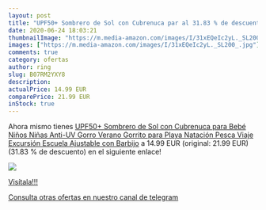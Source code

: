```yaml
---
layout: post
title: "UPF50+ Sombrero de Sol con Cubrenuca par al 31.83 % de descuento"
date: 2020-06-24 18:03:21
thumbnailImage: "https://m.media-amazon.com/images/I/31xEQeIc2yL._SL200_.jpg"
images: ["https://m.media-amazon.com/images/I/31xEQeIc2yL._SL200_.jpg"]
comments: true
category: ofertas
author: ring
slug: B07RM2YXY8
description:
actualPrice: 14.99 EUR
comparePrice: 21.99 EUR
inStock: true
---
```


Ahora mismo tienes [UPF50+ Sombrero de Sol con Cubrenuca para Bebé Niños Niñas Anti-UV Gorro Verano Gorrito para Playa Natación Pesca Viaje Excursión Escuela Ajustable con Barbijo](https://www.amazon.com/dp/B07RM2YXY8/?tag=redken08-20) a 14.99 EUR (original: 21.99 EUR) (31.83 % de descuento) en el siguiente enlace!

[![](https://m.media-amazon.com/images/I/31xEQeIc2yL._SL200_.jpg)](https://www.amazon.com/dp/B07RM2YXY8/?tag=redken08-20)

[Visítala!!!](https://www.amazon.com/dp/B07RM2YXY8/?tag=redken08-20)

[Consulta otras ofertas en nuestro canal de telegram](https://t.me/s/ofertas25)
